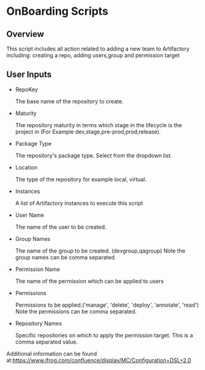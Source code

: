 OnBoarding Scripts
=============

Overview
--------

This script includes all action related to adding a new team to Artifactory including: 
creating a repo, adding users,group and permission target

User Inputs
-----------

- RepoKey

  The base name of the repository to create.
  
- Maturity

  The repository maturity in terms which stage in the lifecycle is the project in (For Example dev,stage,pre-prod,prod,release).

- Package Type

  The repository's package type. Select from the dropdown list.
  
- Location
   
   The type of the repository for example local, virtual.

- Instances

  A list of Artifactory instances to execute this script

- User Name

   The name of the user to be created.

- Group Names

   The name of the group to be created. (devgroup,qagroup)
   Note the group names can be comma separated.

- Permission Name

   The name of the permission which can be applied to users

- Permissions

   Permissions to be applied.('manage', 'delete', 'deploy', 'annotate', 'read') 
   Note the permissions can be comma separated.

- Repository Names

    Specific repositories on which to apply the permission target. This is a comma separated value.

Additional information can be found at:https://www.jfrog.com/confluence/display/MC/Configuration+DSL+2.0
